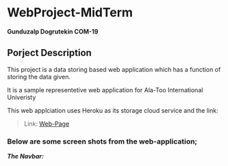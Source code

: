 # WebProject-MidTerm

**Gunduzalp Dogrutekin COM-19**

## Porject Description

This project is a data storing based web application which has a function of storing the data given.

It is a sample representetive web application for Ala-Too International Univeristy

This web applciation uses Heroku as its storage cloud service and the link:
> Link: [Web-Page](https://alatooweb204.herokuapp.com)

### Below are some screen shots from the web-application;

***The Navbar:*** 
